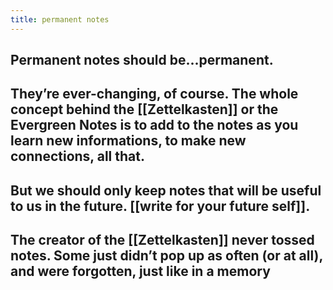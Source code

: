 ```yaml
---
title: permanent notes
---
```


## Permanent notes should be...permanent.
## They’re ever-changing, of course. The whole concept behind the [[Zettelkasten]] or the Evergreen Notes is to add to the notes as you learn new informations, to make new connections, all that.
## But we should only keep notes that will be useful to us in the future. [[write for your future self]].
## The creator of the [[Zettelkasten]] never tossed notes. Some just didn’t pop up as often (or at all), and were forgotten, just like in a memory
